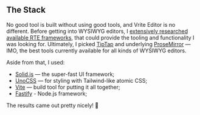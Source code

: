 ## The Stack

No good tool is built without using good tools, and Vrite Editor is no different. Before getting into WYSIWYG editors, I [extensively researched available RTE frameworks](https://vrite.io/blog/best-js-rich-text-editors-for-2023/), that could provide the tooling and functionality I was looking for. Ultimately, I picked [TipTap](https://tiptap.dev/) and underlying [ProseMirror](https://prosemirror.net/) — IMO, the best tools currently available for all kinds of WYSIWYG editors.

Aside from that, I used:

- [Solid.js](https://solidjs.com/) — the super-fast UI framework;
- [UnoCSS](https://unocss.dev/) — for styling with Tailwind-like atomic CSS;
- [Vite](https://vitejs.dev/) — build tool for putting it all together;
- [Fastify](https://fastify.dev/) - Node.js framework;

The results came out pretty nicely! 🌟
